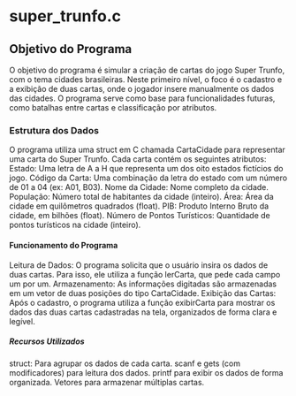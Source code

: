 # super_trunfo.c


## Objetivo do Programa
O objetivo do programa é simular a criação de cartas do jogo Super Trunfo, com o tema cidades brasileiras. Neste primeiro nível, o foco é o cadastro e a exibição de duas cartas, onde o jogador insere manualmente os dados das cidades. O programa serve como base para funcionalidades futuras, como batalhas entre cartas e classificação por atributos.

### Estrutura dos Dados
O programa utiliza uma struct em C chamada CartaCidade para representar uma carta do Super Trunfo. Cada carta contém os seguintes atributos:
Estado: Uma letra de A a H que representa um dos oito estados fictícios do jogo.
Código da Carta: Uma combinação da letra do estado com um número de 01 a 04 (ex: A01, B03).
Nome da Cidade: Nome completo da cidade.
População: Número total de habitantes da cidade (inteiro).
Área: Área da cidade em quilômetros quadrados (float).
PIB: Produto Interno Bruto da cidade, em bilhões (float).
Número de Pontos Turísticos: Quantidade de pontos turísticos na cidade (inteiro).

#### Funcionamento do Programa
Leitura de Dados:
O programa solicita que o usuário insira os dados de duas cartas. Para isso, ele utiliza a função lerCarta, que pede cada campo um por um.
Armazenamento:
As informações digitadas são armazenadas em um vetor de duas posições do tipo CartaCidade.
Exibição das Cartas:
Após o cadastro, o programa utiliza a função exibirCarta para mostrar os dados das duas cartas cadastradas na tela, organizados de forma clara e legível.

##### Recursos Utilizados
struct: Para agrupar os dados de cada carta.
scanf e gets (com modificadores) para leitura dos dados.
printf para exibir os dados de forma organizada.
Vetores para armazenar múltiplas cartas.